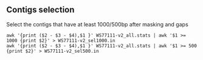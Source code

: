 ## Contigs selection

Select the contigs that have at least 1000/500bp after masking and gaps


```
awk '{print ($2 - $3 - $4),$1 }' WS77111-v2_all.stats | awk '$1 >= 1000 {print $2}' > WS77111-v2_sel1000.in
awk '{print ($2 - $3 - $4),$1 }' WS77111-v2_all.stats | awk '$1 >= 500 {print $2}' > WS77111-v2_sel500.in

```
